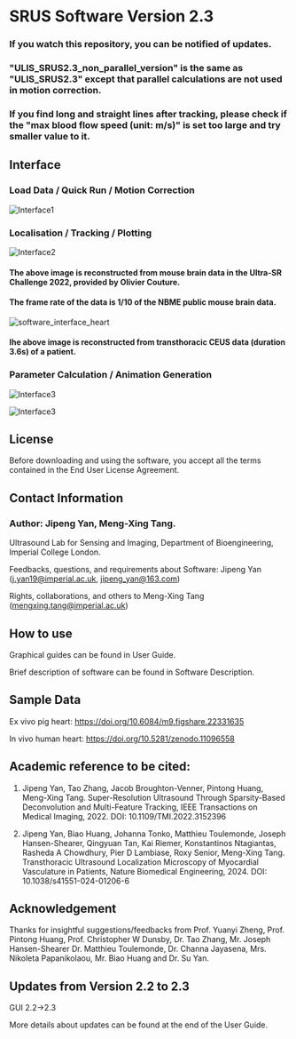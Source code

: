 # SRUS Software Version 2.3
### If you watch this repository, you can be notified of updates. 
###  "ULIS_SRUS2.3_non_parallel_version" is the same as "ULIS_SRUS2.3" except that parallel calculations are not used in motion correction.
### If you find long and straight lines after tracking, please check if the "max blood flow speed (unit: m/s)" is set too large and try smaller value to it.

## Interface
### Load Data / Quick Run / Motion Correction
![Interface1](https://github.com/JipengYan1995/SRUSSoftware/assets/115006782/39c1c4ad-8f4a-4161-98a5-bbd79d666366)
### Localisation / Tracking / Plotting
![Interface2](https://github.com/JipengYan1995/SRUSSoftware/assets/115006782/311cf8a4-5871-47fc-b085-cbb30b4a50fe)
#### The above image is reconstructed from mouse brain data in the Ultra-SR Challenge 2022, provided by Olivier Couture. 
#### The frame rate of the data is 1/10 of the NBME public mouse brain data.
![software_interface_heart](https://github.com/JipengYan1995/SRUSSoftware/assets/115006782/ccd99590-6906-4ac7-983e-48edeac51867)
#### Ihe above image is reconstructed from transthoracic CEUS data (duration 3.6s) of a patient.
### Parameter Calculation / Animation Generation 
![Interface3](https://github.com/JipengYan1995/SRUSSoftware/assets/115006782/ef96d5a5-384f-4e6e-9774-6b405218549b)

![Interface3](https://github.com/JipengYan1995/SRUSSoftware/assets/115006782/78cedafa-04fb-4c3d-9976-15bb0ef21b1d)



## License
Before downloading and using the software, you accept all the terms contained in the End User License Agreement.

## Contact Information
### Author: Jipeng Yan, Meng-Xing Tang.

Ultrasound Lab for Sensing and Imaging, Department of Bioengineering, Imperial College London.

Feedbacks, questions, and requirements about Software: Jipeng Yan (j.yan19@imperial.ac.uk, jipeng_yan@163.com)

Rights, collaborations, and others to Meng-Xing Tang (mengxing.tang@imperial.ac.uk)


## How to use

Graphical guides can be found in User Guide.

Brief description of software can be found in Software Description.

## Sample Data

Ex vivo pig heart: 	https://doi.org/10.6084/m9.figshare.22331635

In vivo human heart: https://doi.org/10.5281/zenodo.11096558

## Academic reference to be cited:

1.	Jipeng Yan, Tao Zhang, Jacob Broughton-Venner, Pintong Huang, Meng-Xing Tang. Super-Resolution Ultrasound Through Sparsity-Based Deconvolution and Multi-Feature Tracking, IEEE Transactions on Medical Imaging, 2022. DOI: 10.1109/TMI.2022.3152396

2.  Jipeng Yan, Biao Huang, Johanna Tonko, Matthieu Toulemonde, Joseph Hansen-Shearer, Qingyuan Tan, Kai Riemer, Konstantinos Ntagiantas, Rasheda A Chowdhury, Pier D Lambiase, Roxy Senior, Meng-Xing Tang. Transthoracic Ultrasound Localization Microscopy of Myocardial Vasculature in Patients, Nature Biomedical Engineering, 2024. DOI: 10.1038/s41551-024-01206-6

## Acknowledgement

Thanks for insightful suggestions/feedbacks from 
Prof. Yuanyi Zheng, Prof.  Pintong Huang, Prof. Christopher W Dunsby, Dr. Tao Zhang, Mr. Joseph Hansen-Shearer Dr. Matthieu Toulemonde, Dr. Channa Jayasena, Mrs. Nikoleta Papanikolaou, Mr. Biao Huang and Dr. Su Yan.

## Updates from Version 2.2 to 2.3
GUI 2.2->2.3

More details about updates can be found at the end of the User Guide.


